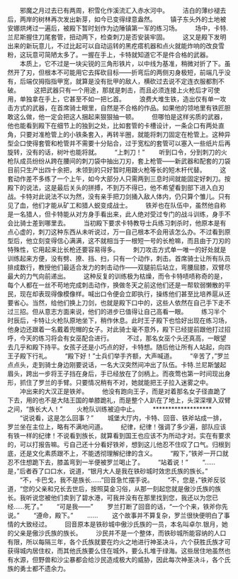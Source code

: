 　　邪魔之月过去已有两周，积雪化作溪流汇入赤水河中。
　　洁白的薄纱褪去后，两岸的树林再次发出新芽，如今已变得绿意盎然。
　　镇子东头外的土地被安娜烘烤过一遍后，被殿下暂时划作为边陲镇第一军的练习场。
　　场中，卡特.兰尼斯握住刀尾套管，扭动两下，检查刺刀是否安装牢固。
　　这又是殿下发明出来的新玩意儿，不过比起可以自动运转的黑疙瘩机器和点火就能炸响的改良雪粉，这玩意可简陋太多了。一握在手上，卡特就知道它不是件合格的武器。
　　本质上，它不过是一块尖锐的三角形铁片，以中线为基准，稍微对折了下。虽然开了刃，但根本不可能用它去挥砍目标——折弯后的两侧刃身极短，前端几乎没有，后端仅拇指指甲宽，就算是没有批甲的敌人，横砍过去说不定连衣服都割不破。
　　这把武器只有一个用途，那就是刺击，而且必须连接上火枪后才可使用，单独拿在手上，它甚至不如一把匕首。
　　浪费大堆生铁，造出仅有单一攻击方式的武器，在首席骑士眼里，自然是不合格的作品。如果他的领地里有铁匠胆敢这么做，他一定会把这人捆起来狠狠抽一顿。
　　但哪怕是这样劣质的武器，他也能看到殿下在细节上的独到之处，比如套管的卡槽设计，一条企口有两处直角，只要对准枪管上的小铁条套入，再转半圈，就能将刺刀固定在枪管上。这种异型企口使得套管和枪管并不需要十分贴合，过于宽松的套管可以塞入一些纸片后再旋转，没有的话，树叶也能将就。
　　“上刺刀！”
　　听到口令，分到刺刀的火枪队成员纷纷从跨在腰间的刺刀袋中抽出刀刃，套上枪管——新武器和配套的刀袋目前只生产出四十余把，未领到的只好暂时用跟火枪等长的短木杆代替。
　　这套动作差不多练了一个上午，如今大部分人只需两到三息时间就能固定好刺刀。按殿下的说法，这是最后关头的拼搏，不到万不得已，他不希望看到部下进入白刃战。卡特对此说法不以为然，没有亲手把刀剑捅入敌人体内，仍只算个雏儿。只有见了血，他们才能从矿工和猎人蜕变成战士。
　　铁斧也在队伍中，虽然他自称是一名猎人，但卡特能从对方身手看出来，此人绝对受过专门的战斗训练，身手不会比骑士差到哪里去。
　　当初殿下要求卡特教导士兵练习刺杀时，他原本是有点心虚的，刺刀这种东西从未听说过，万一自己根本不会用该怎么办。不过看到原型后，他立刻变得信心满满，这不就相当于一根短一号的长枪嘛，而且由于刀刃的特殊性，它用起来比长枪还要容易得多。
　　刺刀攻击方式单一唯一的好处就是训练起来方便，没有劈、撩、挡、扫，只有一个动作，刺击。首席骑士让所有队员排成数行，教授他们最适合发力的刺击动作——双腿前后站立，弯腰屈膝，双臂尽最大的力气向前递出。
　　这种反复的训练极为枯燥，而令卡特啧啧称奇的是，每个人都在一丝不苟地完成刺击动作，换做冬天之前这他们还是一帮软弱懒散的平民，现在却表现得像模像样。喊出口令便会立即执行，操练他们甚至比培养扈从还要省心。当然，给他们换上刀剑，也就是殿下口中的，这些人依然在自己手下走不过三招。但从意志方面来说，他们的进步已值得让自己高看一眼。
　　练习半个时辰后，卡特让火枪队原地坐下，稍作休息。此时王子殿下也恰好出现在练习场，他身边还跟着一名戴着兜帽的女子。对此骑士毫不意外，殿下已经提前跟他打过招呼，今天的练习将会有女巫配合进行。
　　不过，那名女巫个头还真高，一眼望去几乎和殿下持平。女孩子还是小巧点的好，卡特想。随后他让所有人站起，向四王子殿下行礼。
　　“殿下好！”士兵们举手齐额，大声喊道。
　　“辛苦了，”罗兰点点头，走到骑士身边刚要说话，一名大汉突然间冲出了队伍。卡特.兰尼斯皱起眉头，跨出一步将王子挡在身后，手已经放在了剑柄上。而夜莺也第一时间现出身形，抓住了罗兰的手臂。只要情况稍有不对，她就能把王子拉入迷雾之中。
　　冲出来的大汉正是铁斧。
　　他没有跑向王子，而是对着那名女子径直跪了下去，用的也不是大陆王国的单膝跪礼，而是整个人趴在了地上，头深深埋入双臂之间，“族长大人！”
　　火枪队训练被迫中止。
　　*******************
　　“说说看，这是怎么回事？”
　　城堡大厅内，卡特、回音、铁斧站成一排，罗兰坐在主位上，略有不满地问道。
　　纪律，纪律！强调了多少遍，部队应该有铁一样的纪律！不说看到族长，就算看到国王也应该不为所动才对。实在有要求的，可以打报告嘛。亏自己还十分看好铁斧，想到这儿他忍不住叹了口气。归根到底，还是文化素质跟不上，不能透彻理解纪律的含义。
　　“殿下，”铁斧一开口就忍不住想跪下去，膝盖弯到一半便被罗兰喝止了。
　　“站着说！”
　　“……是，”后者吞了口口水，说道，“银月大人是我在铁砂城时效忠氏族的族长。”
　　“不，卡巴戈，我不是族长……”回音急忙摆手说。
　　“不，您是，”铁斧反驳道，“您的父亲和兄长去世后，按照莫金习俗，从那一刻起您就是傲沙氏族的族长。我听说您被他们卖到了碧水港，可我并没有在那里找到您，我还以为您已经……死了。”
　　“可是我——”
　　罗兰打断了回音的话，“一个个来，铁斧你先说。”
　　“遵命，殿下。”
　　……
　　这个故事并不算复杂，罗兰很快便明白了事情的大致经过。
　　回音原本是铁砂城中傲沙氏族的一员，本名叫卓尔.银月，她的父亲是傲沙氏族的族长。
　　沙民并不是一个整体，而铁砂城所能容纳的人口有限，所以每隔三年，各个氏族就要在灼火之地进行神圣决斗，六个获胜氏族才可获得城内居住权，而其他氏族要么住在城外，要么扎堆于绿海。这些居住地虽然也有水源，但野兽和沙尘暴都会给沙民造成极大的威胁，因此每次神圣决斗，各个氏族的勇士都不遗余力。